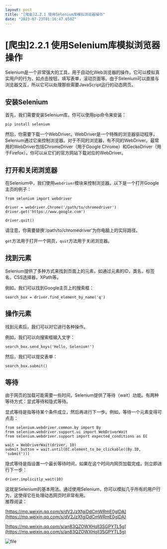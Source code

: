 ```yaml
---
layout: post
title: "[爬虫]2.2.1 使用Selenium库模拟浏览器操作"
date: "2023-07-23T01:16:47.650Z"
---
```

\[爬虫\]2.2.1 使用Selenium库模拟浏览器操作
==============================

Selenium是一个非常强大的工具，用于自动化Web浏览器的操作。它可以模拟真实用户的行为，如点击按钮，填写表单，滚动页面等。由于Selenium可以直接与浏览器交互，所以它可以处理那些需要JavaScript运行的动态网页。

安装Selenium
----------

首先，我们需要安装Selenium库。你可以使用pip命令来安装：

    pip install selenium
    

然后，你需要下载一个WebDriver。WebDriver是一个特殊的浏览器驱动程序，Selenium通过它来控制浏览器。对于不同的浏览器，有不同的WebDriver。最常用的WebDriver包括ChromeDriver（用于Google Chrome）和GeckoDriver（用于Firefox）。你可以从它们的官方网站下载对应的WebDriver。

打开和关闭浏览器
--------

在Selenium中，我们使用`webdriver`模块来控制浏览器。以下是一个打开Google主页的例子：

    from selenium import webdriver
    
    driver = webdriver.Chrome('/path/to/chromedriver')
    driver.get('https://www.google.com')
    
    driver.quit()
    

请注意，你需要替换'/path/to/chromedriver'为你电脑上的实际路径。

`get`方法用于打开一个网页，`quit`方法用于关闭浏览器。

找到元素
----

Selenium提供了多种方式来找到页面上的元素，如通过元素的ID，类名，标签名，CSS选择器，XPath等。

例如，我们可以找到Google主页上的搜索框：

    search_box = driver.find_element_by_name('q')
    

操作元素
----

找到元素后，我们可以对它进行各种操作。

例如，我们可以向搜索框输入文字：

    search_box.send_keys('Hello, Selenium!')
    

然后，我们可以提交表单：

    search_box.submit()
    

等待
--

由于网页的加载可能需要一些时间，Selenium提供了等待（wait）功能。有两种等待方式：显式等待和隐式等待。

显式等待是指等待某个条件成立，然后再进行下一步。例如，等待一个元素变得可点击：

    from selenium.webdriver.common.by import By
    from selenium.webdriver.support.ui import WebDriverWait
    from selenium.webdriver.support import expected_conditions as EC
    
    wait = WebDriverWait(driver, 10)
    submit_button = wait.until(EC.element_to_be_clickable((By.ID, 'submit')))
    

隐式等待是指设置一个最长等待时间，如果在这个时间内网页加载完成，则立即进行下一步：

    driver.implicitly_wait(10)
    

这就是Selenium的基本用法。通过使用Selenium，你可以模拟几乎所有的用户行为，这使得它在处理动态网页时非常有用。  
推荐阅读：

[https://mp.weixin.qq.com/s/dV2JzXfgjDdCmWRmE0glDA](https://mp.weixin.qq.com/s/dV2JzXfgjDdCmWRmE0glDA)

[https://mp.weixin.qq.com/s/an83QZOWXHqll3SGPYTL5g](https://mp.weixin.qq.com/s/an83QZOWXHqll3SGPYTL5g)

![file](https://img2023.cnblogs.com/other/606533/202307/606533-20230722122148035-1880060901.jpg)